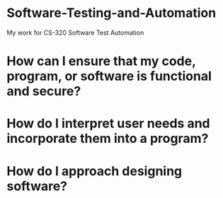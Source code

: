 # Software-Testing-and-Automation
My work for CS-320 Software Test Automation

# How can I ensure that my code, program, or software is functional and secure?

# How do I interpret user needs and incorporate them into a program?

# How do I approach designing software?
